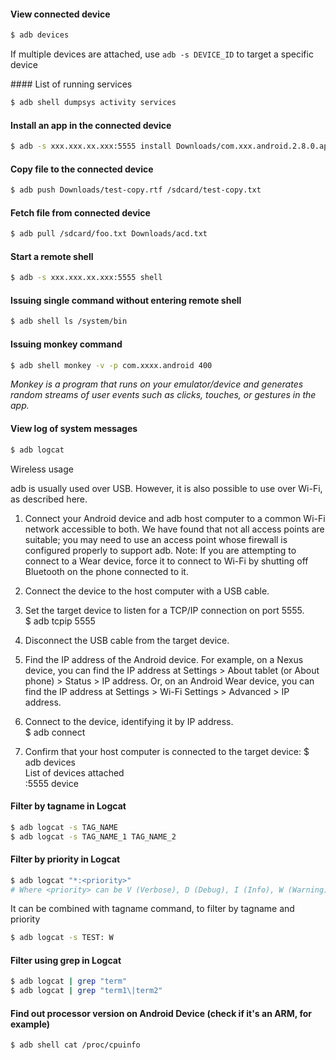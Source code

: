#### View connected device

```sh
$ adb devices
```

If multiple devices are attached, use `adb -s DEVICE_ID` to target a specific device

<a name="list_running_services">
#### List of running services

```sh
$ adb shell dumpsys activity services
```

#### Install an app in the connected device

```sh
$ adb -s xxx.xxx.xx.xxx:5555 install Downloads/com.xxx.android.2.8.0.apk
```

#### Copy file to the connected device

```sh
$ adb push Downloads/test-copy.rtf /sdcard/test-copy.txt
```

#### Fetch file from connected device

```sh
$ adb pull /sdcard/foo.txt Downloads/acd.txt
```

#### Start a remote shell

```sh
$ adb -s xxx.xxx.xx.xxx:5555 shell
```

#### Issuing single command without entering remote shell

```sh
$ adb shell ls /system/bin
```

#### Issuing monkey command

```sh
$ adb shell monkey -v -p com.xxxx.android 400
```

*Monkey is a program that runs on your emulator/device and generates random streams of user events such as clicks, touches, or gestures in the app.*

#### View log of system messages

```sh
$ adb logcat
```

Wireless usage

adb is usually used over USB. However, it is also possible to use over Wi-Fi, as described here.

1. Connect your Android device and adb host computer to a common Wi-Fi network accessible to both. We have found that not all access points are suitable; you may need to use an access point whose firewall is configured properly to support adb. Note: If you are attempting to connect to a Wear device, force it to connect to Wi-Fi by shutting off Bluetooth on the phone connected to it.


2. Connect the device to the host computer with a USB cable.


3. Set the target device to listen for a TCP/IP connection on port 5555.                                                    
      $ adb tcpip 5555 


4. Disconnect the USB cable from the target device.


5. Find the IP address of the Android device. For example, on a Nexus device, you can find the IP address at Settings > About tablet (or About phone) > Status > IP address. Or, on an Android Wear device, you can find the IP address at Settings > Wi-Fi Settings > Advanced > IP address.



6. Connect to the device, identifying it by IP address.        
      $ adb connect <device-ip-address>    


7.  Confirm that your host computer is connected to the target device:                                                             $ adb devices                                                               
      List of devices attached                         
      <device-ip-address>:5555 device

#### Filter by tagname in Logcat

```sh
$ adb logcat -s TAG_NAME
$ adb logcat -s TAG_NAME_1 TAG_NAME_2
```

#### Filter by priority in Logcat

```sh
$ adb logcat "*:<priority>"
# Where <priority> can be V (Verbose), D (Debug), I (Info), W (Warning), E (Error), F (Fatal), S (Silent).
```

It can be combined with tagname command, to filter by tagname and priority
```sh
$ adb logcat -s TEST: W
```

#### Filter using grep in Logcat

```sh
$ adb logcat | grep "term"
$ adb logcat | grep "term1\|term2"
````

#### Find out processor version on Android Device (check if it's an ARM, for example)

```sh
$ adb shell cat /proc/cpuinfo
```

